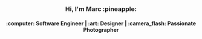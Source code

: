 <h3 align="center"> Hi, I'm Marc :pineapple: </h3>

<h4 align="center">
:computer: Software Engineer  | :art: Designer  |  :camera_flash: Passionate Photographer 
</h4>
</br>
